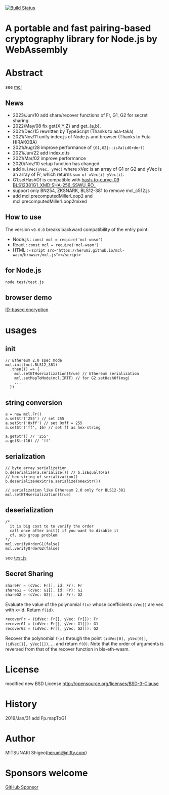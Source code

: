 [![Build Status](https://github.com/herumi/mcl-wasm/actions/workflows/main.yml/badge.svg)](https://github.com/herumi/mcl-wasm/actions/workflows/main.yml)

# A portable and fast pairing-based cryptography library for Node.js by WebAssembly

# Abstract

see [mcl](https://github.com/herumi/mcl)

## News
- 2023/Jun/10 add share/recover functions of Fr, G1, G2 for secret sharing.
- 2022/May/08 fix get{X,Y,Z} and get\_{a,b}.
- 2021/Dec/15 rewritten by TypeScript (Thanks to asa-taka)
- 2021/Nov/11 unify index.js of Node.js and browser (Thanks to Futa HIRAKOBA)
- 2021/Aug/28 improve performance of `{G1,G2}::isValidOrder()`
- 2021/Jun/22 add index.d.ts
- 2021/Mar/02 improve performance
- 2020/Nov/10 setup function has changed.
- add `mulVec(xVec, yVec)` where xVec is an array of G1 or G2 and yVec is an array of Fr, which returns `sum of xVec[i] yVec[i]`.
- G1.setHashOf is compatible with [hash-to-curve-09 BLS12381G1_XMD:SHA-256_SSWU_RO_](https://www.ietf.org/id/draft-irtf-cfrg-hash-to-curve-09.html#name-bls12381g1_xmdsha-256_sswu_)
- support only BN254, ZKSNARK, BLS12-381 to remove mcl_c512.js
- add mcl.precomputedMillerLoop2 and mcl.precomputedMillerLoop2mixed

## How to use
The version `v0.6.0` breaks backward compatibility of the entry point.

- Node.js : `const mcl = require('mcl-wasm')`
- React : `const mcl = require('mcl-wasm')`
- HTML : `<script src="https://herumi.github.io/mcl-wasm/browser/mcl.js"></script>`

## for Node.js
```
node test/test.js
```

## browser demo
[ID-based encryption](https://herumi.github.io/mcl-wasm/browser/demo.html)

# usages

## init

```
// Ethereum 2.0 spec mode
mcl.init(mcl.BLS12_381)
  .then(() => {
    mcl.setETHserialization(true) // Ethereum serialization
    mcl.setMapToMode(mcl.IRTF) // for G2.setHashOf(msg)
    ...
  })
```

## string conversion

```
a = new mcl.Fr()
a.setStr('255') // set 255
a.setStr('0xff') // set 0xff = 255
a.setStr('ff', 16) // set ff as hex-string

a.getStr() // '255'
a.getStr(16) // 'ff'
```

## serialization

```
// byte array serialization
b.deserialize(a.serialize()) // b.isEqualTo(a)
// hex string of serialization()
b.deserializeHexStr(a.serializeToHexStr())
```

```
// serialization like Ethereum 2.0 only for BLS12-381
mcl.setETHserialization(true)
```

## deserialization
```
/*
  it is big cost to to verify the order
  call once after init() if you want to disable it
  cf. sub group problem
*/
mcl.verifyOrderG1(false)
mcl.verifyOrderG2(false)
```

see [test.js](https://github.com/herumi/mcl-wasm/blob/master/test/test.js)

## Secret Sharing

```typescript
shareFr = (cVec: Fr[], id: Fr): Fr
shareG1 = (cVec: G1[], id: Fr): G1
shareG2 = (cVec: G2[], id: Fr): G2
```
Evaluate the value of the polynomial `f(x)` whose coefficients `cVec[]` are vec with x=id.
Return `f(id)`.

```typescript
recoverFr = (idVec: Fr[], yVec: Fr[]): Fr
recoverG1 = (idVec: Fr[], yVec: G1[]): G1
recoverG2 = (idVec: Fr[], yVec: G2[]): G2
```
Recover the polynomial `f(x)` through the point `(idVec[0], yVec[0])`, `(idVec[1], yVec[1])`, ... and return `f(0)`.
Note that the order of arguments is reversed from that of the recover function in bls-eth-wasm.

# License

modified new BSD License
http://opensource.org/licenses/BSD-3-Clause

# History

2019/Jan/31 add Fp.mapToG1

# Author

MITSUNARI Shigeo(herumi@nifty.com)

# Sponsors welcome
[GitHub Sponsor](https://github.com/sponsors/herumi)
